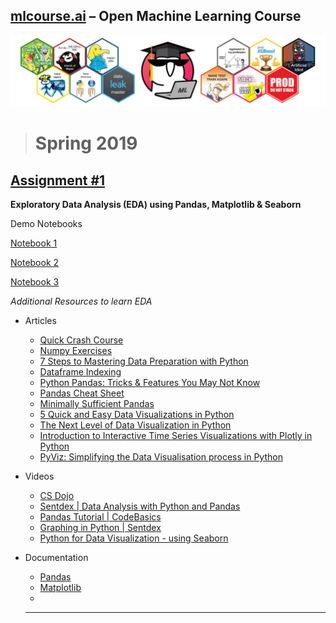 
## [mlcourse.ai](https://mlcourse.ai) – Open Machine Learning Course

![ODS stickers](https://github.com/Yorko/mlcourse.ai/blob/master/img/ods_stickers.jpg)

> # Spring 2019

##  [Assignment #1](https://nbviewer.jupyter.org/github/Yorko/mlcourse.ai/blob/master/jupyter_english/assignments_spring2019/assignment1_USA_flights_EDA.ipynb) 
  **Exploratory Data Analysis (EDA) using Pandas, Matplotlib & Seaborn**
  
   Demo Notebooks
   
   [Notebook 1](https://nbviewer.jupyter.org/github/Yorko/mlcourse_open/blob/master/jupyter_english/topic01_pandas_data_analysis/topic1_pandas_data_analysis.ipynb?flush_cache=true)
   
   [Notebook 2](https://nbviewer.jupyter.org/github/Yorko/mlcourse_open/blob/master/jupyter_english/topic02_visual_data_analysis/topic2_visual_data_analysis.ipynb?flush_cache=true)
   
   [Notebook 3](https://nbviewer.jupyter.org/github/Yorko/mlcourse_open/blob/master/jupyter_english/topic02_visual_data_analysis/topic2_additional_seaborn_matplotlib_plotly.ipynb?flush_cache=true)


_Additional Resources to learn EDA_
* Articles
  * [Quick Crash Course](http://cs231n.github.io/python-numpy-tutorial/)
  * [Numpy Exercises](https://www.machinelearningplus.com/python/101-numpy-exercises-python/)
  * [7 Steps to Mastering Data Preparation with Python](https://www.kdnuggets.com/2017/06/7-steps-mastering-data-preparation-python.html)
  * [Dataframe Indexing](https://brohrer.github.io/dataframe_indexing.html)
  * [Python Pandas: Tricks & Features You May Not Know](https://realpython.com/python-pandas-tricks/)
  * [Pandas Cheat Sheet](https://www.kdnuggets.com/2017/01/pandas-cheat-sheet.html)
  * [Minimally Sufficient Pandas](https://medium.com/dunder-data/minimally-sufficient-pandas-a8e67f2a2428)
  * [5 Quick and Easy Data Visualizations in Python ](https://towardsdatascience.com/5-quick-and-easy-data-visualizations-in-python-with-code-a2284bae952f)
  * [The Next Level of Data Visualization in Python](https://towardsdatascience.com/the-next-level-of-data-visualization-in-python-dd6e99039d5e)
  * [Introduction to Interactive Time Series Visualizations with Plotly in Python](https://towardsdatascience.com/introduction-to-interactive-time-series-visualizations-with-plotly-in-python-d3219eb7a7af)
  * [PyViz: Simplifying the Data Visualisation process in Python](https://towardsdatascience.com/pyviz-simplifying-the-data-visualisation-process-in-python-1b6d2cb728f1)
  
* Videos
  * [CS Dojo](https://www.youtube.com/watch?v=a9UrKTVEeZA)
  * [Sentdex | Data Analysis with Python and Pandas](https://www.youtube.com/watch?v=Iqjy9UqKKuo&list=PLQVvvaa0QuDc-3szzjeP6N6b0aDrrKyL-)
  * [Pandas Tutorial | CodeBasics](https://www.youtube.com/watch?v=CmorAWRsCAw&list=PLeo1K3hjS3uuASpe-1LjfG5f14Bnozjwy)
  * [Graphing in Python | Sentdex](https://www.youtube.com/watch?v=q7Bo_J8x_dw&list=PLQVvvaa0QuDfefDfXb9Yf0la1fPDKluPF)
  * [Python for Data Visualization - using Seaborn](https://www.youtube.com/watch?v=z7ZINBk8EUk&list=PL998lXKj66MpNd0_XkEXwzTGPxY2jYM2d)
  
* Documentation
  * [Pandas](http://pandas.pydata.org/pandas-docs/stable/)
  * [Matplotlib](https://matplotlib.org/tutorials/index.html)
  * []()
  
  ---
